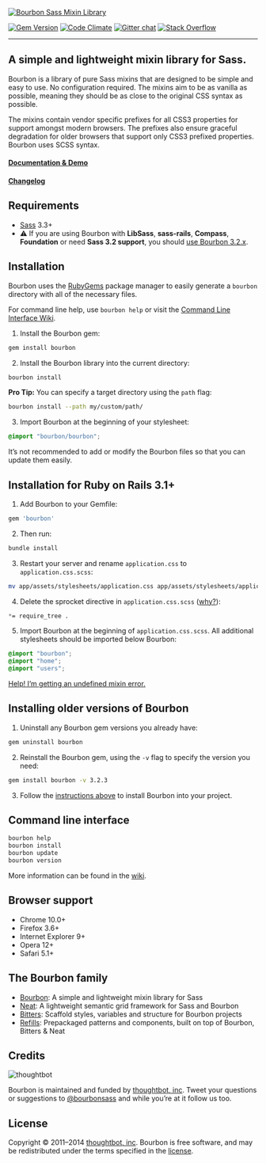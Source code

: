 [![Bourbon Sass Mixin Library](http://bourbon.io/images/shared/bourbon-logo.png)](http://bourbon.io)

[![Gem Version](http://img.shields.io/gem/v/bourbon.svg?style=flat)](https://rubygems.org/gems/bourbon)
[![Code Climate](http://img.shields.io/codeclimate/github/thoughtbot/bourbon.svg?style=flat)](https://codeclimate.com/github/thoughtbot/bourbon)
[![Gitter chat](https://img.shields.io/badge/gitter-thoughtbot/bourbon-ae3dd2.svg?style=flat)](https://gitter.im/thoughtbot/bourbon)
[![Stack Overflow](http://img.shields.io/badge/stack%20overflow-bourbon-ae3dd2.svg?style=flat)](http://stackoverflow.com/questions/tagged/bourbon)

***

## A simple and lightweight mixin library for Sass.

Bourbon is a library of pure Sass mixins that are designed to be simple and easy to use. No configuration required. The mixins aim to be as vanilla as possible, meaning they should be as close to the original CSS syntax as possible.

The mixins contain vendor specific prefixes for all CSS3 properties for support amongst modern browsers. The prefixes also ensure graceful degradation for older browsers that support only CSS3 prefixed properties. Bourbon uses SCSS syntax.

#### [Documentation & Demo](http://bourbon.io)

#### [Changelog](https://github.com/thoughtbot/bourbon/releases)

## Requirements

- [Sass](https://github.com/sass/sass) 3.3+
- :warning: If you are using Bourbon with **LibSass**, **sass-rails**, **Compass**, **Foundation** or need **Sass 3.2 support**, you should [use Bourbon 3.2.x](#installing-older-versions-of-bourbon).

## Installation

Bourbon uses the [RubyGems](https://rubygems.org) package manager to easily generate a `bourbon` directory with all of the necessary files.

For command line help, use `bourbon help` or visit the [Command Line Interface Wiki](https://github.com/thoughtbot/bourbon/wiki/Command-Line-Interface).

1. Install the Bourbon gem:

  ```bash
  gem install bourbon
  ```

2. Install the Bourbon library into the current directory:

  ```bash
  bourbon install
  ```

  **Pro Tip:** You can specify a target directory using the `path` flag:

  ```bash
  bourbon install --path my/custom/path/
  ```

3. Import Bourbon at the beginning of your stylesheet:

  ```scss
  @import "bourbon/bourbon";
  ```

  It’s not recommended to add or modify the Bourbon files so that you can update them easily.

## Installation for Ruby on Rails 3.1+

1. Add Bourbon to your Gemfile:

  ```ruby
  gem 'bourbon'
  ```

2. Then run:

  ```bash
  bundle install
  ```

3. Restart your server and rename `application.css` to `application.css.scss`:

  ```bash
  mv app/assets/stylesheets/application.css app/assets/stylesheets/application.css.scss
  ```

4. Delete the sprocket directive in `application.css.scss` ([why?](https://github.com/thoughtbot/bourbon/wiki/Rails-Sprockets)):

  ```scss
  *= require_tree .
  ```

5. Import Bourbon at the beginning of `application.css.scss`. All additional stylesheets should be imported below Bourbon:

  ```scss
  @import "bourbon";
  @import "home";
  @import "users";
  ```

  [Help! I’m getting an undefined mixin error.](https://github.com/thoughtbot/bourbon/wiki/Rails-Help-%5C-Undefined-mixin)

## Installing older versions of Bourbon

1. Uninstall any Bourbon gem versions you already have:

  ```bash
  gem uninstall bourbon
  ```

2. Reinstall the Bourbon gem, using the `-v` flag to specify the version you need:

  ```bash
  gem install bourbon -v 3.2.3
  ```

3. Follow the [instructions above](#installation) to install Bourbon into your project.

## Command line interface

```bash
bourbon help
bourbon install
bourbon update
bourbon version
```

More information can be found in the [wiki](https://github.com/thoughtbot/bourbon/wiki/Command-Line-Interface).

## Browser support

- Chrome 10.0+
- Firefox 3.6+
- Internet Explorer 9+
- Opera 12+
- Safari 5.1+

## The Bourbon family

- [Bourbon](http://bourbon.io): A simple and lightweight mixin library for Sass
- [Neat](http://neat.bourbon.io): A lightweight semantic grid framework for Sass and Bourbon
- [Bitters](http://bitters.bourbon.io): Scaffold styles, variables and structure for Bourbon projects
- [Refills](http://refills.bourbon.io): Prepackaged patterns and components, built on top of Bourbon, Bitters & Neat

## Credits

![thoughtbot](http://thoughtbot.com/images/tm/logo.png)

Bourbon is maintained and funded by [thoughtbot, inc](http://thoughtbot.com). Tweet your questions or suggestions to [@bourbonsass](https://twitter.com/bourbonsass) and while you’re at it follow us too.

## License

Copyright © 2011–2014 [thoughtbot, inc](http://thoughtbot.com). Bourbon is free software, and may be redistributed under the terms specified in the [license](LICENSE.md).
